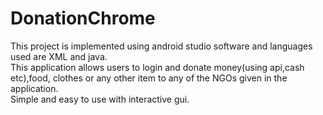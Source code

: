 # DonationChrome
This project is implemented using android studio software and languages used are XML and java.</br>
This application allows users to login and donate money(using api,cash etc),food, clothes or any other item to any of the NGOs given in the application.</br>
Simple and easy to use with interactive gui. 
